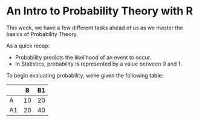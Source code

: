 # An Intro to Probability Theory with R

This week, we have a few different tasks ahead of us as we master the basics of Probability Theory.

As a quick recap:
- Probability predicts the likelihood of an event to occur.
- In Statistics, probability is represented by a value between 0 and 1.

To begin evaluating probability, we’re given the following table:

<div class="no-header">
  
|    | B  | B1 |
|----|----|----|
| A  | 10 | 20 |
| A1 | 20 | 40 |

</div>

